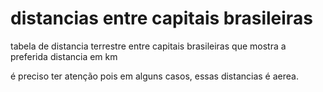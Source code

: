 # distancias entre capitais brasileiras
tabela de distancia terrestre entre capitais brasileiras
que mostra a preferida distancia em km

é preciso ter atenção pois em alguns casos, essas distancias é aerea.

